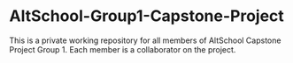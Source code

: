 # AltSchool-Group1-Capstone-Project
This is a private working repository for all members of AltSchool Capstone Project Group 1.
Each member is a collaborator on the project.
